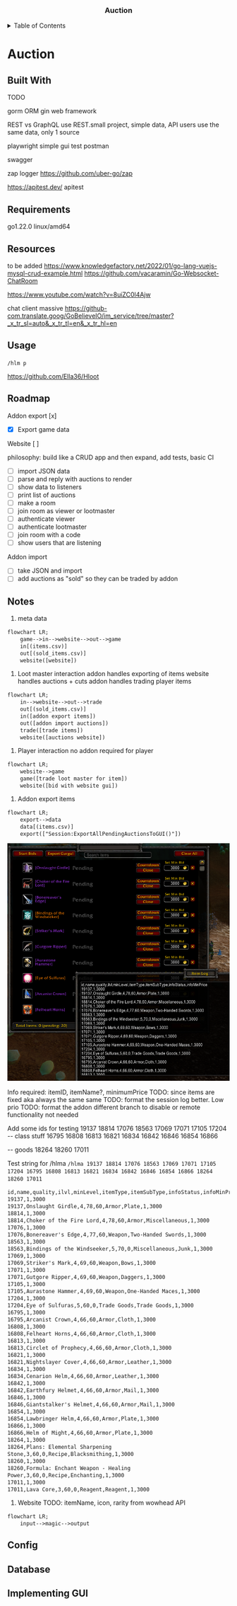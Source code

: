 <div id="top"></div>

<!-- PROJECT LOGO -->
<br />
<div align="center">
  <a href="https://github.com/Ella36/auction">
  </a>

  <h3 align="center">
  Auction</h3>
</div>

<!-- TABLE OF CONTENTS -->
<details>
  <summary>Table of Contents</summary>
  <ol>
    <li>
      <a href="#about-the-project">About The Project</a>
      <ul>
        <li><a href="#requirements">Requirements</a></li>
        <li><a href="#built-with">Built With</a></li>
        <li><a href="#resources">Resources</a></li>
      </ul>
    </li>
    <li><a href="#usage">Usage</a></li>
    <li><a href="#notes">Notes</a></li>
    <li><a href="#gui">GUI</a></li>
    <li><a href="#upload">Upload</a></li>
    <li><a href="#license">License</a></li>
  </ol>
</details>

# Auction

## Built With

TODO

gorm ORM
gin web framework

REST vs GraphQL
use REST.small project, simple data, API users use the same data, only 1 source

playwright simple gui test
postman

swagger



zap logger
https://github.com/uber-go/zap

https://apitest.dev/
apitest


## Requirements
go1.22.0 linux/amd64

## Resources
to be added
https://www.knowledgefactory.net/2022/01/go-lang-vuejs-mysql-crud-example.html
https://github.com/vacaramin/Go-Websocket-ChatRoom

https://www.youtube.com/watch?v=8uiZC0l4Ajw

chat client massive
https://github-com.translate.goog/GoBelieveIO/im_service/tree/master?_x_tr_sl=auto&_x_tr_tl=en&_x_tr_hl=en

## Usage

`/hlm p`

https://github.com/Ella36/Hloot

## Roadmap
Addon export [x]
- [x] Export game data

Website [ ]

philosophy: build like a CRUD app and then expand, add tests, basic CI

- [ ] import JSON data
- [ ] parse and reply with auctions to render
- [ ] show data to listeners
- [ ] print list of auctions
- [ ] make a room
- [ ] join room as viewer or lootmaster
- [ ] authenticate viewer
- [ ] authenticate lootmaster
- [ ] join room with a code
- [ ] show users that are listening

Addon import
- [ ] take JSON and import
- [ ] add auctions as "sold" so they can be traded by addon

## Notes

1. meta data
```mermaid
flowchart LR;
    game-->in-->website-->out-->game
    in[(items.csv)]
    out[(sold_items.csv)]
    website([website])
```

1. Loot master interaction
addon handles exporting of items
website handles auctions + cuts
addon handles trading player items

```mermaid
flowchart LR;
    in-->website-->out-->trade
    out[(sold_items.csv)]
    in([addon export items])
    out([addon import auctions])
    trade([trade items])
    website([auctions website])
  ```

1. Player interaction
no addon required for player

```mermaid
flowchart LR;
    website-->game
    game([trade loot master for item])
    website([bid with website gui])
  ```

1. Addon export items
```mermaid
flowchart LR;
    export-->data
    data[(items.csv)]
    export(["Session:ExportAllPendingAuctionsToGUI()"])
```

![Ingame Input Screenshot](./images/game_input_screenshot.png)

Info required: itemID, itemName?, minimumPrice
TODO: since items are fixed aka always the same same
TODO: format the session log better. Low prio
TODO: format the addon different branch to disable or remote functionality not needed

Add some ids for testing
19137 18814 17076 18563 17069 17071 17105 17204
-- class stuff
16795 16808 16813 16821 16834 16842 16846 16854 16866

-- goods
18264 18260 17011

Test string for /hlma
```/hlma 19137 18814 17076 18563 17069 17071 17105 17204 16795 16808 16813 16821 16834 16842 16846 16854 16866 18264 18260 17011```

```csv
id,name,quality,ilvl,minLevel,itemType,itemSubType,infoStatus,infoMinPrice
19137,1,3000
19137,Onslaught Girdle,4,78,60,Armor,Plate,1,3000
18814,1,3000
18814,Choker of the Fire Lord,4,78,60,Armor,Miscellaneous,1,3000
17076,1,3000
17076,Bonereaver's Edge,4,77,60,Weapon,Two-Handed Swords,1,3000
18563,1,3000
18563,Bindings of the Windseeker,5,70,0,Miscellaneous,Junk,1,3000
17069,1,3000
17069,Striker's Mark,4,69,60,Weapon,Bows,1,3000
17071,1,3000
17071,Gutgore Ripper,4,69,60,Weapon,Daggers,1,3000
17105,1,3000
17105,Aurastone Hammer,4,69,60,Weapon,One-Handed Maces,1,3000
17204,1,3000
17204,Eye of Sulfuras,5,60,0,Trade Goods,Trade Goods,1,3000
16795,1,3000
16795,Arcanist Crown,4,66,60,Armor,Cloth,1,3000
16808,1,3000
16808,Felheart Horns,4,66,60,Armor,Cloth,1,3000
16813,1,3000
16813,Circlet of Prophecy,4,66,60,Armor,Cloth,1,3000
16821,1,3000
16821,Nightslayer Cover,4,66,60,Armor,Leather,1,3000
16834,1,3000
16834,Cenarion Helm,4,66,60,Armor,Leather,1,3000
16842,1,3000
16842,Earthfury Helmet,4,66,60,Armor,Mail,1,3000
16846,1,3000
16846,Giantstalker's Helmet,4,66,60,Armor,Mail,1,3000
16854,1,3000
16854,Lawbringer Helm,4,66,60,Armor,Plate,1,3000
16866,1,3000
16866,Helm of Might,4,66,60,Armor,Plate,1,3000
18264,1,3000
18264,Plans: Elemental Sharpening Stone,3,60,0,Recipe,Blacksmithing,1,3000
18260,1,3000
18260,Formula: Enchant Weapon - Healing Power,3,60,0,Recipe,Enchanting,1,3000
17011,1,3000
17011,Lava Core,3,60,0,Reagent,Reagent,1,3000
```

1. Website
TODO: itemName, icon, rarity from wowhead API
```mermaid
flowchart LR;
    input-->magic-->output
```

## Config

## Database

## Implementing GUI

[Python.org]: https://img.shields.io/badge/Python-14354C?style=for-the-badge&logo=python&logoColor=white
[Python-url]: https://www.python.org/
[React.js]: https://img.shields.io/badge/React-20232A?style=for-the-badge&logo=react&logoColor=61DAFB
[React-url]: https://reactjs.org/
[Bootstrap.com]: https://img.shields.io/badge/Bootstrap-563D7C?style=for-the-badge&logo=bootstrap&logoColor=white
[Bootstrap-url]: https://getbootstrap.com
[Electron.js]: https://img.shields.io/badge/Electron-191970?style=for-the-badge&logo=Electron&logoColor=white
[Electron-url]: https://www.electronjs.org/


[Twitch.com]: 	https://img.shields.io/badge/Twitch-9146FF?style=for-the-badge&logo=twitch&logoColor=white
[Twitch-url]:    https://twitch.com
[Youtube-url]:    https://youtube.com
[Youtube.com]: https://img.shields.io/badge/YouTube-FF0000?style=for-the-badge&logo=youtube&logoColor=white
[gui-screenshot]: https://github.com/Ella36/gui-compilation-from-cluster/raw/main/screenshot.png